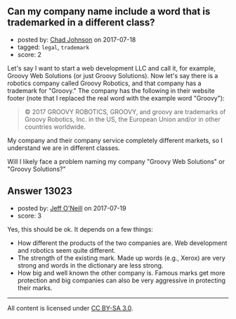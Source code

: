 ## Can my company name include a word that is trademarked in a different class?

- posted by: [Chad Johnson](https://stackexchange.com/users/30725/chad-johnson) on 2017-07-18
- tagged: `legal`, `trademark`
- score: 2

Let's say I want to start a web development LLC and call it, for example, Groovy Web Solutions (or just Groovy Solutions). Now let's say there is a robotics company called Groovy Robotics, and that company has a trademark for "Groovy." The company has the following in their website footer (note that I replaced the real word with the example word "Groovy"):

> © 2017 GROOVY ROBOTICS, GROOVY, and groovy are trademarks of Groovy Robotics, Inc. in the US, the European Union and/or in other countries worldwide.

My company and their company service completely different markets, so I understand we are in different classes.

Will I likely face a problem naming my company "Groovy Web Solutions" or "Groovy Solutions?"


## Answer 13023

- posted by: [Jeff O'Neill](https://stackexchange.com/users/46273/jeff-o-neill) on 2017-07-19
- score: 3

Yes, this should be ok.  It depends on a few things:

 - How different the products of the two companies are.  Web development and robotics seem quite different.
 - The strength of the existing mark. Made up words (e.g., Xerox) are very strong and words in the dictionary are less strong.
 - How big and well known the other company is.  Famous marks get more protection and big companies can also be very aggressive in protecting their marks.  



---

All content is licensed under [CC BY-SA 3.0](https://creativecommons.org/licenses/by-sa/3.0/).
